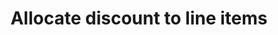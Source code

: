 ---
title: "Allocate discount to line items"
name: "sourcemeta_apifact_omniaccounts"
key: "param_line_item_discount"
description: "Order setting: When active then any order with a total discount will have this discount divided across all the line items excluding price (shipping lines are not included)"
user_friendly_description: "This setting take the total order discount and splits it evenly between the items ordered."
default: "false"
values: []
tags: [sourcemeta,apifact,omniaccounts,omni-accounts]
type: "meta"
process: "orders"
headless: true
---